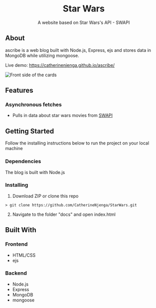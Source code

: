 <div align="center">
  <h1>Star Wars</h1>
  <p>A website based on Star Wars's API - SWAPI</p>
</div>

## About
ascribe is a web blog built with Node.js, Express, ejs and stores data in MongoDB while utilizing mongoose.

Live demo: https://catherinenjenga.github.io/ascribe/

![Front side of the cards](assets/screenshot.png)

## Features

### Asynchronous fetches
* Pulls in data about star wars movies from [SWAPI](https://swapi.dev/)

## Getting Started

Follow the installing instructions below to run the project on your local machine

### Dependencies

The blog is built with Node.js

### Installing

1. Download ZIP or clone this repo
```
> git clone https://github.com/CatherineNjenga/StarWars.git
```
2. Navigate to the folder "docs" and open index.html

## Built With

### Frontend

* HTML/CSS
* ejs

### Backend

* Node.js
* Express
* MongoDB
* mongoose
